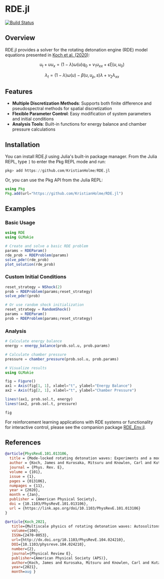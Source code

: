 # RDE.jl

[![Build Status](https://github.com/KristianHolme/RDE.jl/actions/workflows/CI.yml/badge.svg?branch=main)](https://github.com/KristianHolme/RDE.jl/actions/workflows/CI.yml?query=branch%3Amain)

## Overview

RDE.jl provides a solver for the rotating detonation engine (RDE) model equations presented in [Koch et al. (2020)](#references):

```math
u_{t}+ uu_{x} = (1-\lambda)\omega(u)q_0 + \nu_1 u_{xx} + \epsilon \xi (u, u_0)
```
```math
\lambda_t = (1-\lambda)\omega(u) - \beta (u, u_p, s)\lambda + \nu_{2}\lambda_{xx}
```

## Features

- **Multiple Discretization Methods**: Supports both finite difference and pseudospectral methods for spatial discretization
- **Flexible Parameter Control**: Easy modification of system parameters and initial conditions
- **Analysis Tools**: Built-in functions for energy balance and chamber pressure calculations

## Installation

You can install RDE.jl using Julia's built-in package manager. From the Julia REPL, type `]` to enter the Pkg REPL mode and run:

```julia
pkg> add https://github.com/KristianHolme/RDE.jl
```

Or, you can use the Pkg API from the Julia REPL:

```julia
using Pkg
Pkg.add(url="https://github.com/KristianHolme/RDE.jl")
```

## Examples

### Basic Usage

```julia
using RDE
using GLMakie

# Create and solve a basic RDE problem
params = RDEParam()
rde_prob = RDEProblem(params)
solve_pde!(rde_prob)
plot_solution(rde_prob)
```

### Custom Initial Conditions
```julia
reset_strategy = NShock(2)
prob = RDEProblem(params;reset_strategy)
solve_pde!(prob)

# Or use random shock initialization
reset_strategy = RandomShock()
params = RDEParam()
prob = RDEProblem(params;reset_strategy)
```

### Analysis
```julia
# Calculate energy balance
energy = energy_balance(prob.sol.u, prob.params)

# Calculate chamber pressure
pressure = chamber_pressure(prob.sol.u, prob.params)

# Visualize results
using GLMakie

fig = Figure()
ax1 = Axis(fig[1, 1], xlabel="t", ylabel="Energy Balance")
ax2 = Axis(fig[2, 1], xlabel="t", ylabel="Chamber Pressure")

lines!(ax1, prob.sol.t, energy)
lines!(ax2, prob.sol.t, pressure)

fig
```

For reinforcement learning applications with RDE systems or functionality for interactive control, please see the companion package [RDE_Env.jl](https://github.com/KristianHolme/RDE_Env.jl).

## References

```bibtex
@article{PhysRevE.101.013106,
  title = {Mode-locked rotating detonation waves: Experiments and a model equation},
  author = {Koch, James and Kurosaka, Mitsuru and Knowlen, Carl and Kutz, J. Nathan},
  journal = {Phys. Rev. E},
  volume = {101},
  issue = {1},
  pages = {013106},
  numpages = {11},
  year = {2020},
  month = {Jan},
  publisher = {American Physical Society},
  doi = {10.1103/PhysRevE.101.013106},
  url = {https://link.aps.org/doi/10.1103/PhysRevE.101.013106}
}

@article{Koch_2021,
   title={Multiscale physics of rotating detonation waves: Autosolitons and modulational instabilities},
   volume={104},
   ISSN={2470-0053},
   url={http://dx.doi.org/10.1103/PhysRevE.104.024210},
   DOI={10.1103/physreve.104.024210},
   number={2},
   journal={Physical Review E},
   publisher={American Physical Society (APS)},
   author={Koch, James and Kurosaka, Mitsuru and Knowlen, Carl and Kutz, J. Nathan},
   year={2021},
   month=aug }
```
